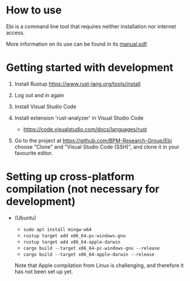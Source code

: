 # How to use

Ebi is a command line tool that requires neither installation nor internet access.

More information on its use can be found in its [manual.pdf](https://git.rwth-aachen.de/rwth-bpm/rustlibrary/-/raw/main/build/nightly/manual.pdf?ref_type=heads&inline=true).

# Getting started with development

1. Install Rustup
    https://www.rust-lang.org/tools/install

1. Log out and in again

1. Install Visual Studio Code

1. Install extension 'rust-analyzer' in Visual Studio Code
    - https://code.visualstudio.com/docs/languages/rust

1. Go to the project at https://github.com/BPM-Research-Group/Ebi choose "Clone" and "Visual Studio Code (SSH)", and clone it in your favourite editor.

# Setting up cross-platform compilation (not necessary for development)

- (Ubuntu)
    - `sudo apt install mingw-w64`
    - `rustup target add x86_64-pc-windows-gnu`
    - `rustup target add x86_64-apple-darwin`
    - `cargo build --target x86_64-pc-windows-gnu --release`
    - `cargo build --target x86_64-apple-darwin --release`

    Note that Apple compilation from Linux is challenging, and therefore it has not been set up yet.